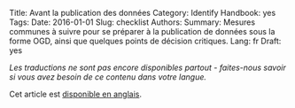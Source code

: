 Title: Avant la publication des données
Category: Identify
Handbook: yes
Tags:
Date: 2016-01-01
Slug: checklist
Authors:
Summary: Mesures communes à suivre pour se préparer à la publication de données sous la forme OGD, ainsi que quelques points de décision critiques.
Lang: fr
Draft: yes


<em>Les traductions ne sont pas encore disponibles partout - faites-nous savoir si vous avez besoin de ce contenu dans votre langue.</em>

Cet article est [disponible en anglais](/en/identify/checklist).
